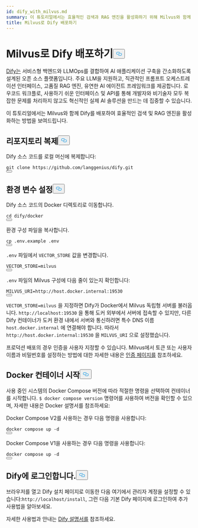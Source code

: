 ```yaml
---
id: dify_with_milvus.md
summary: 이 튜토리얼에서는 효율적인 검색과 RAG 엔진을 활성화하기 위해 Milvus와 함께 Dify를 배포하는 방법을 보여드리겠습니다.
title: Milvus로 Dify 배포하기
---
```

<h1 id="Deploying-Dify-with-Milvus" class="common-anchor-header">Milvus로 Dify 배포하기<button data-href="#Deploying-Dify-with-Milvus" class="anchor-icon" translate="no">
      <svg translate="no"
        aria-hidden="true"
        focusable="false"
        height="20"
        version="1.1"
        viewBox="0 0 16 16"
        width="16"
      >
        <path
          fill="#0092E4"
          fill-rule="evenodd"
          d="M4 9h1v1H4c-1.5 0-3-1.69-3-3.5S2.55 3 4 3h4c1.45 0 3 1.69 3 3.5 0 1.41-.91 2.72-2 3.25V8.59c.58-.45 1-1.27 1-2.09C10 5.22 8.98 4 8 4H4c-.98 0-2 1.22-2 2.5S3 9 4 9zm9-3h-1v1h1c1 0 2 1.22 2 2.5S13.98 12 13 12H9c-.98 0-2-1.22-2-2.5 0-.83.42-1.64 1-2.09V6.25c-1.09.53-2 1.84-2 3.25C6 11.31 7.55 13 9 13h4c1.45 0 3-1.69 3-3.5S14.5 6 13 6z"
        ></path>
      </svg>
    </button></h1><p><a href="https://dify.ai/">Dify는</a> 서비스형 백엔드와 LLMOps를 결합하여 AI 애플리케이션 구축을 간소화하도록 설계된 오픈 소스 플랫폼입니다. 주요 LLM을 지원하고, 직관적인 프롬프트 오케스트레이션 인터페이스, 고품질 RAG 엔진, 유연한 AI 에이전트 프레임워크를 제공합니다. 로우코드 워크플로, 사용하기 쉬운 인터페이스 및 API를 통해 개발자와 비기술자 모두 복잡한 문제를 처리하지 않고도 혁신적인 실제 AI 솔루션을 만드는 데 집중할 수 있습니다.</p>
<p>이 튜토리얼에서는 Milvus와 함께 Dify를 배포하여 효율적인 검색 및 RAG 엔진을 활성화하는 방법을 보여드립니다.</p>
<h2 id="Clone-the-Repository" class="common-anchor-header">리포지토리 복제<button data-href="#Clone-the-Repository" class="anchor-icon" translate="no">
      <svg translate="no"
        aria-hidden="true"
        focusable="false"
        height="20"
        version="1.1"
        viewBox="0 0 16 16"
        width="16"
      >
        <path
          fill="#0092E4"
          fill-rule="evenodd"
          d="M4 9h1v1H4c-1.5 0-3-1.69-3-3.5S2.55 3 4 3h4c1.45 0 3 1.69 3 3.5 0 1.41-.91 2.72-2 3.25V8.59c.58-.45 1-1.27 1-2.09C10 5.22 8.98 4 8 4H4c-.98 0-2 1.22-2 2.5S3 9 4 9zm9-3h-1v1h1c1 0 2 1.22 2 2.5S13.98 12 13 12H9c-.98 0-2-1.22-2-2.5 0-.83.42-1.64 1-2.09V6.25c-1.09.53-2 1.84-2 3.25C6 11.31 7.55 13 9 13h4c1.45 0 3-1.69 3-3.5S14.5 6 13 6z"
        ></path>
      </svg>
    </button></h2><p>Dify 소스 코드를 로컬 머신에 복제합니다:</p>
<pre><code translate="no" class="language-shell">git clone https://github.com/langgenius/dify.git
<button class="copy-code-btn"></button></code></pre>
<h2 id="Set-the-Environment-Variables" class="common-anchor-header">환경 변수 설정<button data-href="#Set-the-Environment-Variables" class="anchor-icon" translate="no">
      <svg translate="no"
        aria-hidden="true"
        focusable="false"
        height="20"
        version="1.1"
        viewBox="0 0 16 16"
        width="16"
      >
        <path
          fill="#0092E4"
          fill-rule="evenodd"
          d="M4 9h1v1H4c-1.5 0-3-1.69-3-3.5S2.55 3 4 3h4c1.45 0 3 1.69 3 3.5 0 1.41-.91 2.72-2 3.25V8.59c.58-.45 1-1.27 1-2.09C10 5.22 8.98 4 8 4H4c-.98 0-2 1.22-2 2.5S3 9 4 9zm9-3h-1v1h1c1 0 2 1.22 2 2.5S13.98 12 13 12H9c-.98 0-2-1.22-2-2.5 0-.83.42-1.64 1-2.09V6.25c-1.09.53-2 1.84-2 3.25C6 11.31 7.55 13 9 13h4c1.45 0 3-1.69 3-3.5S14.5 6 13 6z"
        ></path>
      </svg>
    </button></h2><p>Dify 소스 코드의 Docker 디렉토리로 이동합니다.</p>
<pre><code translate="no" class="language-shell">cd dify/docker
<button class="copy-code-btn"></button></code></pre>
<p>환경 구성 파일을 복사합니다.</p>
<pre><code translate="no" class="language-shell">cp .env.example .env
<button class="copy-code-btn"></button></code></pre>
<p><code translate="no">.env</code> 파일에서 <code translate="no">VECTOR_STORE</code> 값을 변경합니다.</p>
<pre><code translate="no"><span class="hljs-attr">VECTOR_STORE</span>=milvus
<button class="copy-code-btn"></button></code></pre>
<p><code translate="no">.env</code> 파일의 Milvus 구성에 다음 줄이 있는지 확인합니다:</p>
<pre><code translate="no"><span class="hljs-attr">MILVUS_URI</span>=http://host.docker.internal:<span class="hljs-number">19530</span>
<button class="copy-code-btn"></button></code></pre>
<p><code translate="no">VECTOR_STORE=milvus</code> 을 지정하면 Dify가 Docker에서 Milvus 독립형 서버를 불러옵니다. <code translate="no">http://localhost:19530</code> 을 통해 도커 외부에서 서버에 접속할 수 있지만, 다른 Dify 컨테이너가 도커 환경 내에서 서버와 통신하려면 특수 DNS 이름 <code translate="no">host.docker.internal</code> 에 연결해야 합니다. 따라서 <code translate="no">http://host.docker.internal:19530</code> 을 <code translate="no">MILVUS_URI</code> 으로 설정했습니다.</p>
<p>프로덕션 배포의 경우 인증을 사용자 지정할 수 있습니다. Milvus에서 토큰 또는 사용자 이름과 비밀번호를 설정하는 방법에 대한 자세한 내용은 <a href="https://milvus.io/docs/authenticate.md?tab=docker#Update-user-password">인증 페이지를</a> 참조하세요.</p>
<h2 id="Start-the-Docker-Containers" class="common-anchor-header">Docker 컨테이너 시작<button data-href="#Start-the-Docker-Containers" class="anchor-icon" translate="no">
      <svg translate="no"
        aria-hidden="true"
        focusable="false"
        height="20"
        version="1.1"
        viewBox="0 0 16 16"
        width="16"
      >
        <path
          fill="#0092E4"
          fill-rule="evenodd"
          d="M4 9h1v1H4c-1.5 0-3-1.69-3-3.5S2.55 3 4 3h4c1.45 0 3 1.69 3 3.5 0 1.41-.91 2.72-2 3.25V8.59c.58-.45 1-1.27 1-2.09C10 5.22 8.98 4 8 4H4c-.98 0-2 1.22-2 2.5S3 9 4 9zm9-3h-1v1h1c1 0 2 1.22 2 2.5S13.98 12 13 12H9c-.98 0-2-1.22-2-2.5 0-.83.42-1.64 1-2.09V6.25c-1.09.53-2 1.84-2 3.25C6 11.31 7.55 13 9 13h4c1.45 0 3-1.69 3-3.5S14.5 6 13 6z"
        ></path>
      </svg>
    </button></h2><p>사용 중인 시스템의 Docker Compose 버전에 따라 적절한 명령을 선택하여 컨테이너를 시작합니다. <code translate="no">$ docker compose version</code> 명령어를 사용하여 버전을 확인할 수 있으며, 자세한 내용은 Docker 설명서를 참조하세요:</p>
<p>Docker Compose V2를 사용하는 경우 다음 명령을 사용합니다:</p>
<pre><code translate="no" class="language-shell">docker compose up -d
<button class="copy-code-btn"></button></code></pre>
<p>Docker Compose V1을 사용하는 경우 다음 명령을 사용합니다:</p>
<pre><code translate="no" class="language-shell">docker compose up -d
<button class="copy-code-btn"></button></code></pre>
<h2 id="Log-in-to-Dify" class="common-anchor-header">Dify에 로그인합니다.<button data-href="#Log-in-to-Dify" class="anchor-icon" translate="no">
      <svg translate="no"
        aria-hidden="true"
        focusable="false"
        height="20"
        version="1.1"
        viewBox="0 0 16 16"
        width="16"
      >
        <path
          fill="#0092E4"
          fill-rule="evenodd"
          d="M4 9h1v1H4c-1.5 0-3-1.69-3-3.5S2.55 3 4 3h4c1.45 0 3 1.69 3 3.5 0 1.41-.91 2.72-2 3.25V8.59c.58-.45 1-1.27 1-2.09C10 5.22 8.98 4 8 4H4c-.98 0-2 1.22-2 2.5S3 9 4 9zm9-3h-1v1h1c1 0 2 1.22 2 2.5S13.98 12 13 12H9c-.98 0-2-1.22-2-2.5 0-.83.42-1.64 1-2.09V6.25c-1.09.53-2 1.84-2 3.25C6 11.31 7.55 13 9 13h4c1.45 0 3-1.69 3-3.5S14.5 6 13 6z"
        ></path>
      </svg>
    </button></h2><p>브라우저를 열고 Dify 설치 페이지로 이동한 다음 여기에서 관리자 계정을 설정할 수 있습니다:<code translate="no">http://localhost/install</code>, 그런 다음 기본 Dify 페이지에 로그인하여 추가 사용법을 알아보세요.</p>
<p>자세한 사용법과 안내는 <a href="https://docs.dify.ai/">Dify 설명서를</a> 참조하세요.</p>
